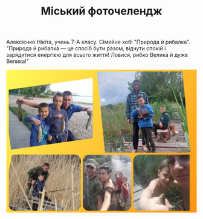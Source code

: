 ﻿---
title: Міський фоточелендж #КорисніСімейніЗвички до Дня здоров'я
---

Алексієнко Нікіта, учень 7-А класу. Сімейне хобі "Природа й рибалка". "Природа й рибалка — це спосіб бути разом, відчути спокій і зарядитися енергією для всього життя! Ловися, рибко Велика й дуже Велика!"

![](image.jpg)